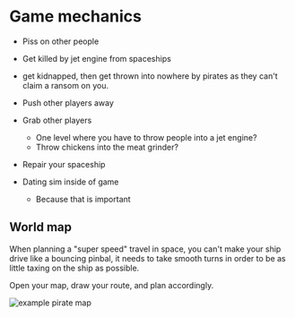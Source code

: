 # Game mechanics

- Piss on other people
- Get killed by jet engine from spaceships
- get kidnapped, then get thrown into nowhere by pirates as they can't claim a ransom on you.
- Push other players away
- Grab other players
    - One level where you have to throw people into a jet engine?
    - Throw chickens into the meat grinder?
- Repair your spaceship

- Dating sim inside of game
    - Because that is important

## World map

When planning a "super speed" travel in space, you can't make your ship drive like a bouncing pinbal, it needs to take smooth turns in order to be as little taxing on the ship as possible.

Open your map, draw your route, and plan accordingly.

![example pirate map](https://i.imgur.com/VAzuuJQ.png)
